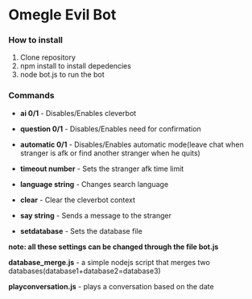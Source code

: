 # Omegle Evil Bot

### How to install

1. Clone repository
2. npm install to install depedencies
3. node bot.js to run the bot

### Commands

- **ai 0/1** - Disables/Enables cleverbot

- **question 0/1** - Disables/Enables need for confirmation

- **automatic 0/1** - Disables/Enables automatic mode(leave chat when stranger is afk or find another stranger when he quits)

- **timeout number** - Sets the stranger afk time limit

- **language string** - Changes search language

- **clear** - Clear the cleverbot context

- **say string** - Sends a message to the stranger

- **setdatabase** - Sets the database file

**note: all these settings can be changed through the file bot.js**

**database_merge.js** - a simple nodejs script that merges two databases(database1+database2=database3)

**playconversation.js** - plays a conversation based on the date
 
